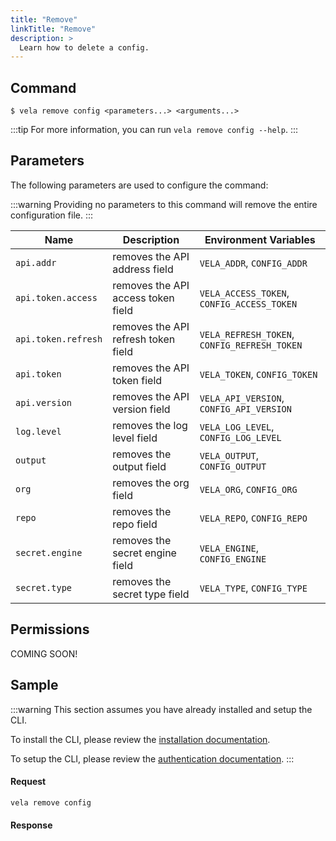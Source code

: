 ```yaml
---
title: "Remove"
linkTitle: "Remove"
description: >
  Learn how to delete a config.
---
```


## Command

```
$ vela remove config <parameters...> <arguments...>
```

:::tip
For more information, you can run `vela remove config --help`.
:::

## Parameters

The following parameters are used to configure the command:

:::warning
Providing no parameters to this command will remove the entire configuration file.
:::

| Name                | Description                         | Environment Variables                        |
| ------------------- | ----------------------------------- | -------------------------------------------- |
| `api.addr`          | removes the API address field       | `VELA_ADDR`, `CONFIG_ADDR`                   |
| `api.token.access`  | removes the API access token field  | `VELA_ACCESS_TOKEN`, `CONFIG_ACCESS_TOKEN`   |
| `api.token.refresh` | removes the API refresh token field | `VELA_REFRESH_TOKEN`, `CONFIG_REFRESH_TOKEN` |
| `api.token`         | removes the API token field         | `VELA_TOKEN`, `CONFIG_TOKEN`                 |
| `api.version`       | removes the API version field       | `VELA_API_VERSION`, `CONFIG_API_VERSION`     |
| `log.level`         | removes the log level field         | `VELA_LOG_LEVEL`, `CONFIG_LOG_LEVEL`         |
| `output`            | removes the output field            | `VELA_OUTPUT`, `CONFIG_OUTPUT`               |
| `org`               | removes the org field               | `VELA_ORG`, `CONFIG_ORG`                     |
| `repo`              | removes the repo field              | `VELA_REPO`, `CONFIG_REPO`                   |
| `secret.engine`     | removes the secret engine field     | `VELA_ENGINE`, `CONFIG_ENGINE`               |
| `secret.type`       | removes the secret type field       | `VELA_TYPE`, `CONFIG_TYPE`                   |

## Permissions

COMING SOON!

## Sample

:::warning
This section assumes you have already installed and setup the CLI.

To install the CLI, please review the [installation documentation](/docs/reference/cli/install.md).

To setup the CLI, please review the [authentication documentation](/docs/reference/cli/authentication/).
:::

#### Request

```sh
vela remove config
```

#### Response
